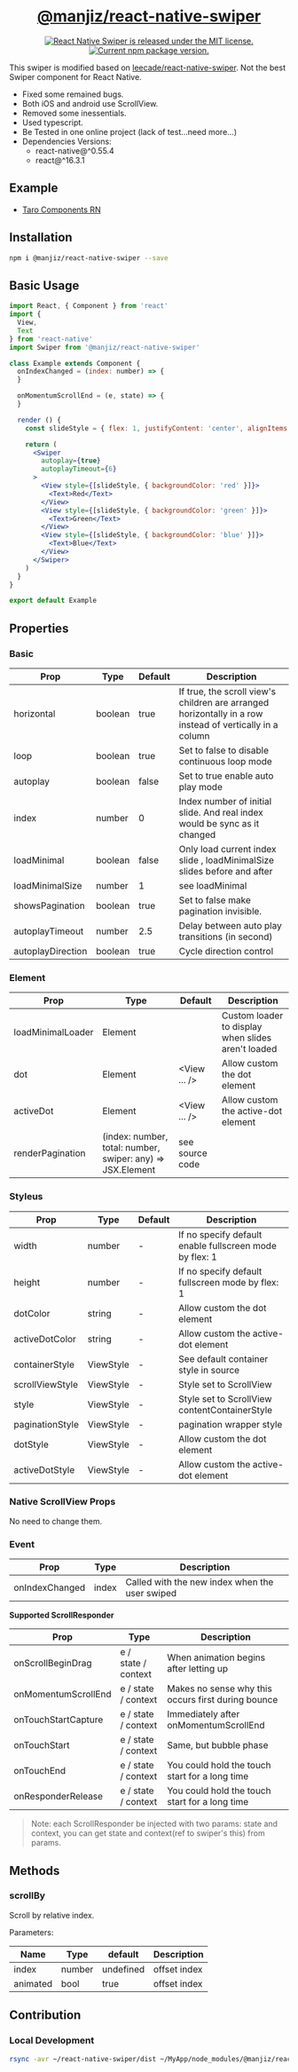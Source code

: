 <h1 align="center">
  <a href="https://github.com/manjiz/react-native-swiper">
    @manjiz/react-native-swiper
  </a>
</h1>

<p align="center">
  <a href="https://github.com/Manjiz/react-native-swiper/blob/master/LICENSE">
    <img src="https://img.shields.io/badge/license-MIT-blue.svg" alt="React Native Swiper is released under the MIT license." />
  </a>
  <a href="https://www.npmjs.com/package/@manjiz/react-native-swiper">
    <img src="https://badge.fury.io/js/%40manjiz%2Freact-native-swiper.svg" alt="Current npm package version." />
  </a>
</p>

This swiper is modified based on [leecade/react-native-swiper](https://github.com/leecade/react-native-swiper). Not the best Swiper component for React Native.

- Fixed some remained bugs.
- Both iOS and android use ScrollView.
- Removed some inessentials.
- Used typescript.
- Be Tested in one online project (lack of test...need more...)
- Dependencies Versions:
  - react-native@^0.55.4
  - react@^16.3.1

## Example

- [Taro Components RN](https://github.com/NervJS/taro/blob/master/packages/taro-components-rn/src/components/Swiper/index.tsx)

## Installation

```bash
npm i @manjiz/react-native-swiper --save
```

## Basic Usage

```jsx
import React, { Component } from 'react'
import {
  View,
  Text
} from 'react-native'
import Swiper from '@manjiz/react-native-swiper'

class Example extends Component {
  onIndexChanged = (index: number) => {
  }

  onMomentumScrollEnd = (e, state) => {
  }

  render () {
    const slideStyle = { flex: 1, justifyContent: 'center', alignItems: 'center' }

    return (
      <Swiper
        autoplay={true}
        autoplayTimeout={6}
      >
        <View style={[slideStyle, { backgroundColor: 'red' }]}>
          <Text>Red</Text>
        </View>
        <View style={[slideStyle, { backgroundColor: 'green' }]}>
          <Text>Green</Text>
        </View>
        <View style={[slideStyle, { backgroundColor: 'blue' }]}>
          <Text>Blue</Text>
        </View>
      </Swiper>
    )
  }
}

export default Example
```

## Properties

### Basic

| Prop              | Type    | Default | Description |
| ----------------- | ------- | ------- | ----------- |
| horizontal        | boolean | true    | If true, the scroll view's children are arranged horizontally in a row instead of vertically in a column |
| loop              | boolean | true    | Set to false to disable continuous loop mode |
| autoplay          | boolean | false   | Set to true enable auto play mode |
| index             | number  | 0       | Index number of initial slide. And real index would be sync as it changed |
| loadMinimal       | boolean | false   | Only load current index slide , loadMinimalSize slides before and after |
| loadMinimalSize   | number  | 1       | see loadMinimal |
| showsPagination   | boolean | true    | Set to false make pagination invisible. |
| autoplayTimeout   | number  | 2.5     | Delay between auto play transitions (in second) |
| autoplayDirection | boolean | true    | Cycle direction control |


### Element

| Prop              | Type    | Default | Description |
| ----------------- | ------- | ------- | ----------- |
| loadMinimalLoader | Element | <ActivityIndicator /> | Custom loader to display when slides aren't loaded |
| dot               | Element | <View ... /> | Allow custom the dot element |
| activeDot         | Element | <View ... /> | Allow custom the active-dot element |
| renderPagination  | (index: number, total: number, swiper: any) => JSX.Element | see source code |

### Styleus

| Prop              | Type      | Default | Description |
| ----------------- | --------- | ------- | ----------- |
| width             | number    | -       | If no specify default enable fullscreen mode by flex: 1 |
| height            | number    | -       | If no specify default fullscreen mode by flex: 1 |
| dotColor          | string    | -       | Allow custom the dot element |
| activeDotColor    | string    | -       | Allow custom the active-dot element |
| containerStyle    | ViewStyle | -       | See default container style in source |
| scrollViewStyle   | ViewStyle | -       | Style set to ScrollView |
| style             | ViewStyle | -       | Style set to ScrollView contentContainerStyle |
| paginationStyle   | ViewStyle | -       | pagination wrapper style |
| dotStyle          | ViewStyle | -       | Allow custom the dot element |
| activeDotStyle    | ViewStyle | -       | Allow custom the active-dot element |

### Native ScrollView Props

No need to change them.

### Event

| Prop           | Type | Description | 
| -------------- | ---- | ----------- |
| onIndexChanged | index | Called with the new index when the user swiped |

**Supported ScrollResponder**

| Prop           | Type | Description | 
| -------------- | ---- | ----------- |
| onScrollBeginDrag | e / state / context | When animation begins after letting up |
| onMomentumScrollEnd | e / state / context | Makes no sense why this occurs first during bounce |
| onTouchStartCapture | e / state / context | Immediately after onMomentumScrollEnd |
| onTouchStart | e / state / context | Same, but bubble phase |
| onTouchEnd | e / state / context | You could hold the touch start for a long time |
| onResponderRelease | e / state / context | You could hold the touch start for a long time |

> Note: each ScrollResponder be injected with two params: state and context, you can get state and context(ref to swiper's this) from params.

## Methods

### scrollBy

Scroll by relative index.

Parameters:

| Name | Type | default | Description |
| ---- | ---- | ------- | ----------- |
| index | number | undefined | offset index |
| animated | bool | true | offset index |

## Contribution

### Local Development

```bash
rsync -avr ~/react-native-swiper/dist ~/MyApp/node_modules/@manjiz/react-native-swiper
```
